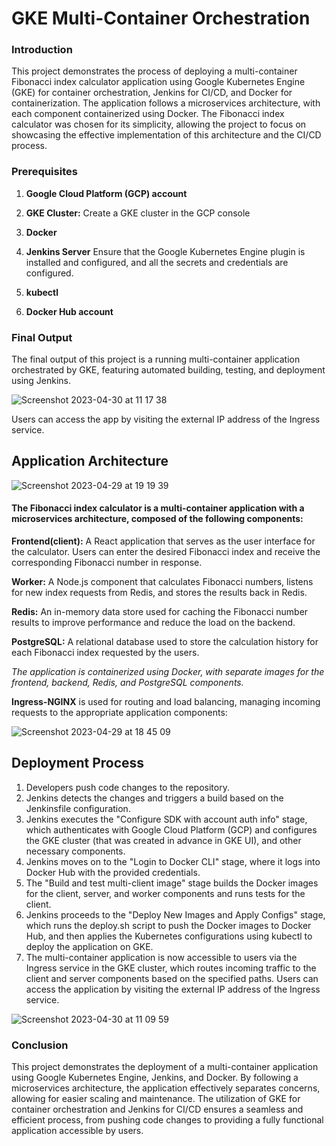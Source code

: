 # GKE Multi-Container Orchestration

### Introduction

This project demonstrates the process of deploying a multi-container Fibonacci index calculator application using Google Kubernetes Engine (GKE) for container orchestration, Jenkins for CI/CD, and Docker for containerization. The application follows a microservices architecture, with each component containerized using Docker. The Fibonacci index calculator was chosen for its simplicity, allowing the project to focus on showcasing the effective implementation of this architecture and the CI/CD process.

### Prerequisites

1. **Google Cloud Platform (GCP) account** 

2. **GKE Cluster:** Create a GKE cluster in the GCP console

3. **Docker**

4. **Jenkins Server** Ensure that the Google Kubernetes Engine plugin is installed and configured, and all the secrets and credentials are configured.

5. **kubectl** 

6. **Docker Hub account** 


### Final Output

The final output of this project is a running multi-container application orchestrated by GKE, featuring automated building, testing, and deployment using Jenkins.

![Screenshot 2023-04-30 at 11 17 38](https://user-images.githubusercontent.com/117165801/235343055-5618253a-0f7a-470d-941f-910a30c62e48.png)

Users can access the app by visiting the external IP address of the Ingress service.


 
 ## Application Architecture
 
![Screenshot 2023-04-29 at 19 19 39](https://user-images.githubusercontent.com/117165801/235312886-695a75c0-88f0-4d29-9146-02194375697e.png)



#### The Fibonacci index calculator is a multi-container application with a microservices architecture, composed of the following components:

**Frontend(client):** A React application that serves as the user interface for the calculator. Users can enter the desired Fibonacci index and receive the corresponding Fibonacci number in response.

**Worker:** A Node.js component that calculates Fibonacci numbers, listens for new index requests from Redis, and stores the results back in Redis.

**Redis:** An in-memory data store used for caching the Fibonacci number results to improve performance and reduce the load on the backend.

**PostgreSQL:** A relational database used to store the calculation history for each Fibonacci index requested by the users.

*The application is containerized using Docker, with separate images for the frontend, backend, Redis, and PostgreSQL components.*


**Ingress-NGINX** is used for routing and load balancing, managing incoming requests to the appropriate application components:
 
![Screenshot 2023-04-29 at 18 45 09](https://user-images.githubusercontent.com/117165801/235311356-292e71af-8208-45d3-9dbd-e18d5562f9eb.png)


 ## Deployment Process
 
 
1. Developers push code changes to the repository.
2. Jenkins detects the changes and triggers a build based on the Jenkinsfile configuration.
3. Jenkins executes the "Configure SDK with account auth info" stage, which authenticates with Google Cloud Platform (GCP) and configures the GKE cluster (that was created in advance in GKE UI), and other necessary components.
4. Jenkins moves on to the "Login to Docker CLI" stage, where it logs into Docker Hub with the provided credentials.
5. The "Build and test multi-client image" stage builds the Docker images for the client, server, and worker components and runs tests for the client.
6. Jenkins proceeds to the "Deploy New Images and Apply Configs" stage, which runs the deploy.sh script to push the Docker images to Docker Hub, and then applies the Kubernetes configurations using kubectl to deploy the application on GKE.
7. The multi-container application is now accessible to users via the Ingress service in the GKE cluster, which routes incoming traffic to the client and server components based on the specified paths.
Users can access the application by visiting the external IP address of the Ingress service.

![Screenshot 2023-04-30 at 11 09 59](https://user-images.githubusercontent.com/117165801/235342794-18407624-620f-4cb1-b5e8-26bb2526a2bb.png)



### Conclusion

This project demonstrates the deployment of a multi-container application using Google Kubernetes Engine, Jenkins, and Docker. By following a microservices architecture, the application effectively separates concerns, allowing for easier scaling and maintenance. The utilization of GKE for container orchestration and Jenkins for CI/CD ensures a seamless and efficient process, from pushing code changes to providing a fully functional application accessible by users.



